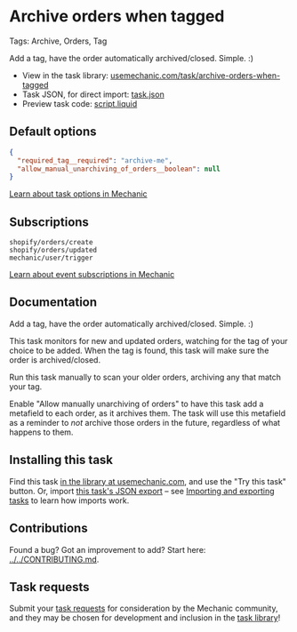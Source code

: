 # Archive orders when tagged

Tags: Archive, Orders, Tag

Add a tag, have the order automatically archived/closed. Simple. :)

* View in the task library: [usemechanic.com/task/archive-orders-when-tagged](https://usemechanic.com/task/archive-orders-when-tagged)
* Task JSON, for direct import: [task.json](../../tasks/archive-orders-when-tagged.json)
* Preview task code: [script.liquid](./script.liquid)

## Default options

```json
{
  "required_tag__required": "archive-me",
  "allow_manual_unarchiving_of_orders__boolean": null
}
```

[Learn about task options in Mechanic](https://docs.usemechanic.com/article/471-task-options)

## Subscriptions

```liquid
shopify/orders/create
shopify/orders/updated
mechanic/user/trigger
```

[Learn about event subscriptions in Mechanic](https://docs.usemechanic.com/article/408-subscriptions)

## Documentation

Add a tag, have the order automatically archived/closed. Simple. :)

This task monitors for new and updated orders, watching for the tag of your choice to be added. When the tag is found, this task will make sure the order is archived/closed.

Run this task manually to scan your older orders, archiving any that match your tag.

Enable "Allow manually unarchiving of orders" to have this task add a metafield to each order, as it archives them. The task will use this metafield as a reminder to _not_ archive those orders in the future, regardless of what happens to them.

## Installing this task

Find this task [in the library at usemechanic.com](https://usemechanic.com/task/archive-orders-when-tagged), and use the "Try this task" button. Or, import [this task's JSON export](../../tasks/archive-orders-when-tagged.json) – see [Importing and exporting tasks](https://docs.usemechanic.com/article/505-importing-and-exporting-tasks) to learn how imports work.

## Contributions

Found a bug? Got an improvement to add? Start here: [../../CONTRIBUTING.md](../../CONTRIBUTING.md).

## Task requests

Submit your [task requests](https://mechanic.canny.io/task-requests) for consideration by the Mechanic community, and they may be chosen for development and inclusion in the [task library](https://tasks.mechanic.dev/)!

